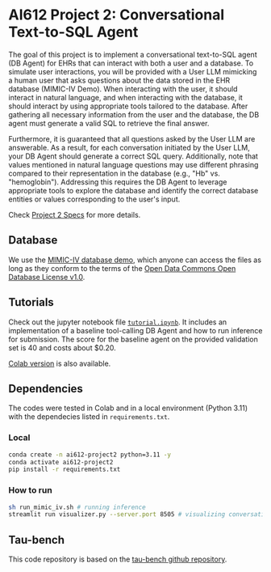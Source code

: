 # AI612 Project 2: Conversational Text-to-SQL Agent

The goal of this project is to implement a conversational text-to-SQL agent (DB Agent) for EHRs that can interact with both a user and a database. To simulate user interactions, you will be provided with a User LLM mimicking a human user that asks questions about the data stored in the EHR database (MIMIC-IV Demo). When interacting with the user, it should interact in natural language, and when interacting with the database, it should interact by using appropriate tools tailored to the database. After gathering all necessary information from the user and the database, the DB agent must generate a valid SQL to retrieve the final answer.

Furthermore, it is guaranteed that all questions asked by the User LLM are answerable. As a result, for each conversation initiated by the User LLM, your DB Agent should generate a correct SQL query. Additionally, note that values mentioned in natural language questions may use different phrasing compared to their representation in the database (e.g., "Hb" vs. "hemoglobin"). Addressing this requires the DB Agent to leverage appropriate tools to explore the database and identify the correct database entities or values corresponding to the user's input.


Check [Project 2 Specs](https://docs.google.com/document/d/18SVb7a7R0UedJabTadoqJrc1O_-29a_zEEX1AAZ0R2s/edit?usp=sharing) for more details.

## Database
We use the [MIMIC-IV database demo](https://physionet.org/content/mimic-iv-demo/2.2/), which anyone can access the files as long as they conform to the terms of the [Open Data Commons Open Database License v1.0](https://physionet.org/content/mimic-iv-demo/view-license/2.2/).

## Tutorials
Check out the jupyter notebook file [`tutorial.ipynb`](tutorial.ipynb). It includes an implementation of a baseline tool-calling DB Agent and how to run inference for submission. The score for the baseline agent on the provided validation set is 40 and costs about $0.20.

[Colab version](https://colab.research.google.com/drive/1c13m05YGLrP_B-vRDapybW0ZagsAhnZ0?usp=sharing) is also available.

## Dependencies
The codes were tested in Colab and in a local environment (Python 3.11) with the dependecies listed in `requirements.txt`.

### Local
```bash
conda create -n ai612-project2 python=3.11 -y
conda activate ai612-project2
pip install -r requirements.txt
```

### How to run
```bash
sh run_mimic_iv.sh # running inference
streamlit run visualizer.py --server.port 8505 # visualizing conversations in your localhost.
```

## Tau-bench
This code repository is based on the [tau-bench github repository](https://github.com/sierra-research/tau-bench.git).